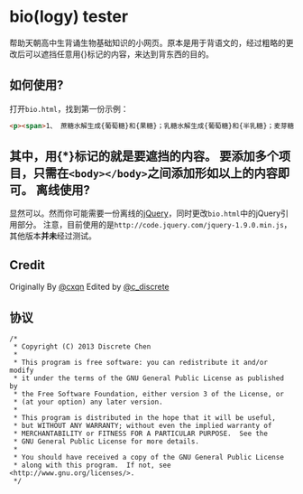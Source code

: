 bio(logy) tester
=========

 帮助天朝高中生背诵生物基础知识的小网页。原本是用于背语文的，经过粗略的更改后可以遮挡任意用{}标记的内容，来达到背东西的目的。

 如何使用?
--------------------------------------
打开``bio.html``，找到第一份示例：
```html
<p><span>1、 蔗糖水解生成{葡萄糖}和{果糖}；乳糖水解生成{葡萄糖}和{半乳糖}；麦芽糖水解生成{两份葡萄糖}。</span></p>
```
其中，用{*}标记的就是要遮挡的内容。
要添加多个项目，只需在``<body></body>``之间添加形如以上的内容即可。
 离线使用?
--------------------------------------
显然可以。然而你可能需要一份离线的[jQuery](https://github.com/jquery/jquery/)，同时更改``bio.html``中的jQuery引用部分。
注意，目前使用的是``http://code.jquery.com/jquery-1.9.0.min.js``，其他版本**并未**经过测试。

 Credit
--------------------------------------
Originally By [@cxqn](https://twitter.com/cxqn) Edited by [@c_discrete](http://discrete.tk)

 协议
--------------------------------------
```
/*
 * Copyright (C) 2013 Discrete Chen
 *
 * This program is free software: you can redistribute it and/or modify
 * it under the terms of the GNU General Public License as published by
 * the Free Software Foundation, either version 3 of the License, or
 * (at your option) any later version.
 *
 * This program is distributed in the hope that it will be useful,
 * but WITHOUT ANY WARRANTY; without even the implied warranty of
 * MERCHANTABILITY or FITNESS FOR A PARTICULAR PURPOSE.  See the
 * GNU General Public License for more details.
 *
 * You should have received a copy of the GNU General Public License
 * along with this program.  If not, see <http://www.gnu.org/licenses/>.
 */
```